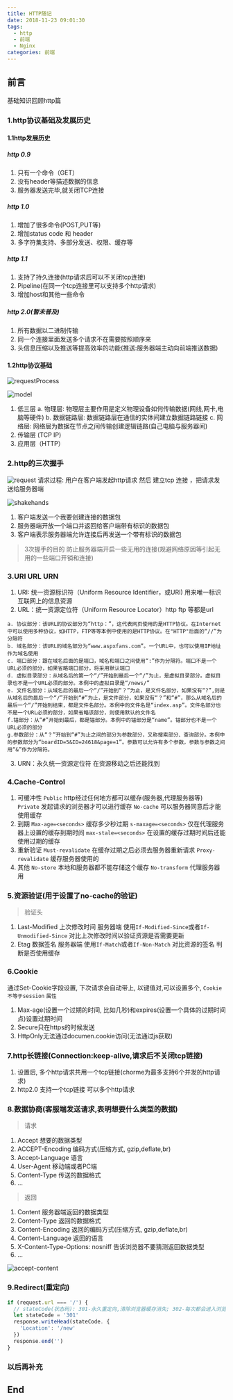 ```yaml
---
title: HTTP随记
date: 2018-11-23 09:01:30
tags:
  - http
  - 前端
  - Nginx
categories: 前端
---
```

## 前言

基础知识回顾http篇

### 1.http协议基础及发展历史

#### 1.1http发展历史

##### http 0.9

1. 只有一个命令（GET）
2. 没有header等描述数据的信息
3. 服务器发送完毕,就关闭TCP连接

##### http 1.0

1. 增加了很多命令(POST,PUT等)
2. 增加status code 和 header
3. 多字符集支持、多部分发送、权限、缓存等

##### http 1.1

1. 支持了持久连接(http请求后可以不关闭tcp连接)
2. Pipeline(在同一个tcp连接里可以支持多个http请求)
2. 增加host和其他一些命令

##### http 2.0(暂未普及)

1. 所有数据以二进制传输
2. 同一个连接里面发送多个请求不在需要按照顺序来
3. 头信息压缩以及推送等提高效率的功能(推送:服务器端主动向前端推送数据)

#### 1.2http协议基础

![requestProcess](https://github.com/Cxuyang/hexo-demo/blob/master/source/img/http/request.png)

![model](https://github.com/Cxuyang/hexo-demo/blob/master/source/img/http/model.png)
1. 低三层
a. 物理层: 物理层主要作用是定义物理设备如何传输数据(网线,网卡,电脑等硬件)
b. 数据链路层: 数据链路层在通信的实体间建立数据链路链接
c. 网络层: 网络层为数据在节点之间传输创建逻辑链路(自己电脑与服务器间)
2. 传输层 (TCP IP)
3. 应用层（HTTP）

### 2.http的三次握手

![request](https://github.com/Cxuyang/hexo-demo/blob/master/source/img/http/shakehans.png)
请求过程: 用户在客户端发起http请求 然后 建立tcp 连接 ，把请求发送给服务器端

![shakehands](https://github.com/Cxuyang/hexo-demo/blob/master/source/img/http/shakehans1.png)
1.	客户端发送一个我要创建连接的数据包
2.	服务器端开放一个端口并返回给客户端带有标识的数据包
3.	客户端表示服务器端允许连接后再发送一个带有标识的数据包

>3次握手的目的
防止服务器端开启一些无用的连接(规避网络原因等引起无用的一些端口开销和连接)

### 3.URI URL URN

1. URI: 统一资源标识符（Uniform Resource Identifier，或URI)  用来唯一标识互联网上的信息资源
2. URL：统一资源定位符（Uniform Resource Locator）http  ftp 等都是url
```
a. 协议部分：该URL的协议部分为“http：”，这代表网页使用的是HTTP协议。在Internet中可以使用多种协议，如HTTP，FTP等等本例中使用的是HTTP协议。在"HTTP"后面的“//”为分隔符
b. 域名部分：该URL的域名部分为“www.aspxfans.com”。一个URL中，也可以使用IP地址作为域名使用
c. 端口部分：跟在域名后面的是端口，域名和端口之间使用“:”作为分隔符。端口不是一个URL必须的部分，如果省略端口部分，将采用默认端口
d. 虚拟目录部分：从域名后的第一个“/”开始到最后一个“/”为止，是虚拟目录部分。虚拟目录也不是一个URL必须的部分。本例中的虚拟目录是“/news/”
e. 文件名部分：从域名后的最后一个“/”开始到“？”为止，是文件名部分，如果没有“?”,则是从域名后的最后一个“/”开始到“#”为止，是文件部分，如果没有“？”和“#”，那么从域名后的最后一个“/”开始到结束，都是文件名部分。本例中的文件名是“index.asp”。文件名部分也不是一个URL必须的部分，如果省略该部分，则使用默认的文件名
f.锚部分：从“#”开始到最后，都是锚部分。本例中的锚部分是“name”。锚部分也不是一个URL必须的部分
g.参数部分：从“？”开始到“#”为止之间的部分为参数部分，又称搜索部分、查询部分。本例中的参数部分为“boardID=5&ID=24618&page=1”。参数可以允许有多个参数，参数与参数之间用“&”作为分隔符。
```
3. URN：永久统一资源定位符 在资源移动之后还能找到

### 4.Cache-Control

1. 可缓冲性
`Public`  http经过任何地方都可以缓存(服务器,代理服务器等)
`Private` 发起请求的浏览器才可以进行缓存
`No-cache` 可以服务器同意后才能使用缓存
2. 到期
`Max-age=<seconds>`  缓存多少秒过期
`s-maxage=<seconds>` 仅在代理服务器上设置的缓存到期时间
`max-stale=<seconds>` 在设置的缓存过期时间后还能使用过期的缓存
3. 重新验证
`Must-revalidate`  在缓存过期之后必须去服务器重新请求
`Proxy-revalidate`  缓存服务器使用的
4. 其他
`No-store`  本地和服务器都不能存储这个缓存
`No-transform` 代理服务器用

### 5.资源验证(用于设置了no-cache的验证)

>验证头
1. Last-Modified
上次修改时间
服务器端 使用`If-Modified-Since`或者`If-Unmodified-Since`
对比上次修改时间以验证资源是否需要更新
2. Etag
数据签名
服务器端 使用`If-Match`或者`If-Non-Match`
对比资源的签名 判断是否使用缓存

### 6.Cookie

通过Set-Cookie字段设置, 下次请求会自动带上, 以键值对,可以设置多个, `Cookie不等于session`
`属性`
1. Max-age(设置一个过期的时间, 比如几秒)和expires(设置一个具体的过期时间点)设置过期时间
2. Secure只在https的时候发送
2. HttpOnly无法通过documen.cookie访问(无法通过js获取)

### 7.http长链接(Connection:keep-alive,请求后不关闭tcp链接)

1. 设置后, 多个http请求共用一个tcp链接(chorme为最多支持6个并发的http请求)
2. http2.0 支持一个tcp链接 可以多个http请求

### 8.数据协商(客服端发送请求,表明想要什么类型的数据)

>请求

1. Accept 想要的数据类型
2. ACCEPT-Encoding  编码方式(压缩方式, gzip,deflate,br)
3. Accept-Language  语言
4. User-Agent  移动端或者PC端
5. Content-Type  传送的数据格式
6. ...

>返回

1. Content  服务器端返回的数据类型
2. Content-Type  返回的数据格式
3. Content-Encoding  返回的编码方式(压缩方式, gzip,deflate,br)
4. Content-Language  返回的语言
5. X-Content-Type-Options: nosniff   告诉浏览器不要猜测返回数据类型
6. ...

![accept-content](https://github.com/Cxuyang/hexo-demo/blob/master/source/img/http/accept-content.png)

### 9.Redirect(重定向)

``` js
if (request.url === '/') {
  // stateCode(状态码): 301-永久重定向,清除浏览器缓存消失; 302-每次都会进入浏览器进行跳转
  let stateCode = '301'
  response.writeHead(stateCode. {
    'Location': '/new'
  })
  response.end('')
}
```


### 以后再补充

## End

